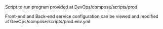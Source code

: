 Script to run program provided at DevOps/compose/scripts/prod

Front-end and Back-end service configuration can be viewed and modified at DevOps/compose/scripts/prod.env.yml
